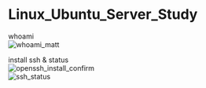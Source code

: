 # Linux_Ubuntu_Server_Study
whoami<br>
![whoami_matt](https://user-images.githubusercontent.com/48058353/72875315-582c1100-3d37-11ea-877f-48f01bebe522.png)

install ssh & status
<br>
![openssh_install_confirm](https://user-images.githubusercontent.com/48058353/72875413-91648100-3d37-11ea-84f4-183b33afa301.png)
<br>
![ssh_status](https://user-images.githubusercontent.com/48058353/72875456-a80ad800-3d37-11ea-9c0d-eb0784995f9f.png)
<br>
